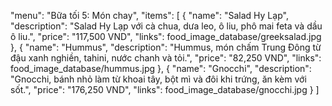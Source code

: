 "menu": "Bữa tối 5: Món chay",
"items": [
    {
    "name": "Salad Hy Lạp",
    "description": "Salad Hy Lạp với cà chua, dưa leo, ô liu, phô mai feta và dầu ô liu.",
    "price": "117,500 VND",
    "links": food_image_database/greeksalad.jpg
    },
    {
    "name": "Hummus",
    "description": "Hummus, món chấm Trung Đông từ đậu xanh nghiền, tahini, nước chanh và tỏi.",
    "price": "82,250 VND",
    "links": food_image_database/hummus.jpg
    },
    {
    "name": "Gnocchi",
    "description": "Gnocchi, bánh nhỏ làm từ khoai tây, bột mì và đôi khi trứng, ăn kèm với sốt.",
    "price": "176,250 VND",
    "links": food_image_database/gnocchi.jpg
    }
]